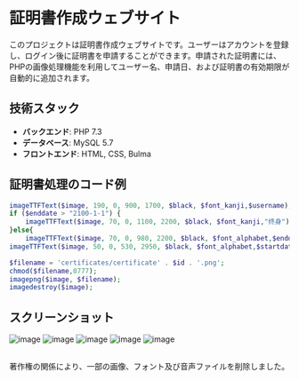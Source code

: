 # 証明書作成ウェブサイト

このプロジェクトは証明書作成ウェブサイトです。ユーザーはアカウントを登録し、ログイン後に証明書を申請することができます。申請された証明書には、PHPの画像処理機能を利用してユーザー名、申請日、および証明書の有効期限が自動的に追加されます。

## 技術スタック

- **バックエンド**: PHP 7.3
- **データベース**: MySQL 5.7
- **フロントエンド**: HTML, CSS, Bulma

## 証明書処理のコード例

```php
imageTTFText($image, 190, 0, 900, 1700, $black, $font_kanji,$username);
if ($enddate > "2100-1-1") {
	imageTTFText($image, 70, 0, 1100, 2200, $black, $font_kanji,"终身");
}else{
	imageTTFText($image, 70, 0, 980, 2200, $black, $font_alphabet,$enddate);}
imageTTFText($image, 50, 0, 530, 2950, $black, $font_alphabet,$startdate);

$filename = 'certificates/certificate' . $id . '.png';
chmod($filename,0777);
imagepng($image, $filename);
imagedestroy($image);
```

## スクリーンショット
![image](https://github.com/cyyier/nb/assets/52512369/6e02ea34-efcd-4b54-a5c3-65556d87a96e)
![image](https://github.com/cyyier/nb/assets/52512369/c0dfc3e0-2444-47c0-9b6b-0d72891120fa)
![image](https://github.com/cyyier/nb/assets/52512369/df576d93-d686-46a0-80b0-b6c31c785740)
![image](https://github.com/cyyier/nb/assets/52512369/270fb6fa-6f5b-4a26-9185-3674b5191bdf)
![image](https://github.com/cyyier/nb/assets/52512369/bac367fd-1080-473d-8387-687b7b2ad50f)

## 
著作権の関係により、一部の画像、フォント及び音声ファイルを削除しました。

